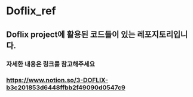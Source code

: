 # Doflix_ref
## Doflix project에 활용된 코드들이 있는 레포지토리입니다. 
### 자세한 내용은 링크를 참고해주세요
### https://www.notion.so/3-DOFLIX-b3c201853d6448ffbb2f49090d0547c9
